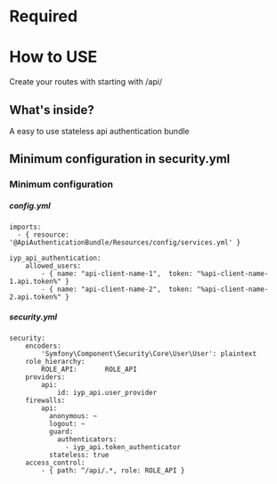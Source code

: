 Required
========================

How to USE
========================
Create your routes with starting with /api/

What's inside?
--------------
A easy to use stateless api authentication bundle

Minimum configuration in security.yml 
--------------
### Minimum configuration  
##### config.yml

```YML
imports:
  - { resource: '@ApiAuthenticationBundle/Resources/config/services.yml' }

iyp_api_authentication:
    allowed_users:
        - { name: "api-client-name-1",  token: "%api-client-name-1.api.token%" }
        - { name: "api-client-name-2",  token: "%api-client-name-2.api.token%" }
```

##### security.yml 

```YML
security:
    encoders:
        'Symfony\Component\Security\Core\User\User': plaintext
    role_hierarchy:
        ROLE_API:       ROLE_API
    providers:
        api:
            id: iyp_api.user_provider
    firewalls:
        api:
          anonymous: ~
          logout: ~
          guard:
            authenticators:
              - iyp_api.token_authenticator
          stateless: true
    access_control:
        - { path: ^/api/.*, role: ROLE_API }

```
